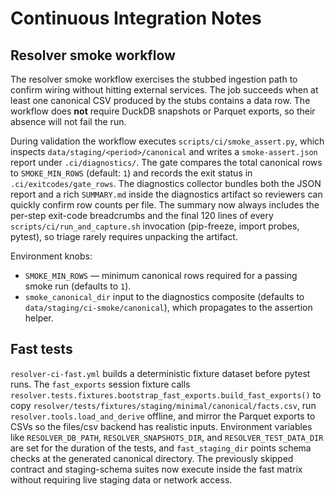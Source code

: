 # Continuous Integration Notes

## Resolver smoke workflow

The resolver smoke workflow exercises the stubbed ingestion path to confirm
wiring without hitting external services. The job succeeds when at least one
canonical CSV produced by the stubs contains a data row. The workflow does **not**
require DuckDB snapshots or Parquet exports, so their absence will not fail the
run.

During validation the workflow executes `scripts/ci/smoke_assert.py`, which
inspects `data/staging/<period>/canonical` and writes a `smoke-assert.json`
report under `.ci/diagnostics/`. The gate compares the total canonical rows to
`SMOKE_MIN_ROWS` (default: `1`) and records the exit status in
`.ci/exitcodes/gate_rows`. The diagnostics collector bundles both the JSON
report and a rich `SUMMARY.md` inside the diagnostics artifact so reviewers can
quickly confirm row counts per file. The summary now always includes the
per-step exit-code breadcrumbs and the final 120 lines of every
`scripts/ci/run_and_capture.sh` invocation (pip-freeze, import probes, pytest),
so triage rarely requires unpacking the artifact.

Environment knobs:

- `SMOKE_MIN_ROWS` — minimum canonical rows required for a passing smoke run
  (defaults to `1`).
- `smoke_canonical_dir` input to the diagnostics composite (defaults to
  `data/staging/ci-smoke/canonical`), which propagates to the assertion helper.

## Fast tests

`resolver-ci-fast.yml` builds a deterministic fixture dataset before pytest
runs. The `fast_exports` session fixture calls
`resolver.tests.fixtures.bootstrap_fast_exports.build_fast_exports()` to copy
`resolver/tests/fixtures/staging/minimal/canonical/facts.csv`, run
`resolver.tools.load_and_derive` offline, and mirror the Parquet exports to CSVs
so the files/csv backend has realistic inputs. Environment variables like
`RESOLVER_DB_PATH`, `RESOLVER_SNAPSHOTS_DIR`, and `RESOLVER_TEST_DATA_DIR` are
set for the duration of the tests, and `fast_staging_dir` points schema checks
at the generated canonical directory. The previously skipped contract and
staging-schema suites now execute inside the fast matrix without requiring live
staging data or network access.
